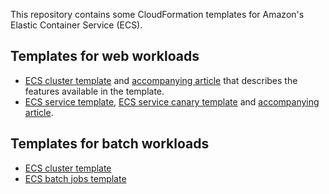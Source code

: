 This repository contains some CloudFormation templates for Amazon's Elastic Container Service (ECS).

## Templates for web workloads

- [ECS cluster template](ECS-Web-Cluster.template) and
  [accompanying article](ECS-Web-Cluster.md) that describes the features available in the template.
- [ECS service template](ECS-Service.template),
  [ECS service canary template](ECS-Service-Canary.template) and
  [accompanying article](ECS-Blue-Green.md).

## Templates for batch workloads

- [ECS cluster template](ECS-Batch-Cluster.template)
- [ECS batch jobs template](ECS-Batch-Jobs.template)
